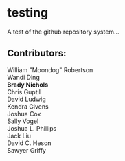 # testing
A test of the github repository system...

## Contributors:
William "Moondog" Robertson  
Wandi Ding  
**Brady Nichols**  
Chris Guptil  
David Ludwig  
Kendra Givens  
Joshua Cox  
Sally Vogel  
Joshua L. Phillips  
Jack Liu  
David C. Heson  
Sawyer Griffy  